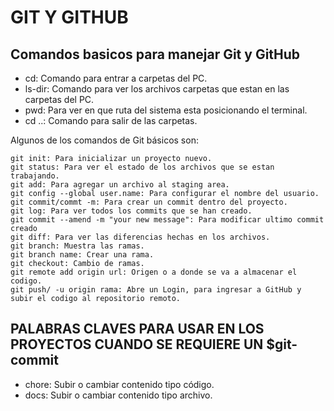 # GIT Y GITHUB
## Comandos basicos para manejar Git y GitHub

- cd: Comando para entrar a carpetas del PC. 
- ls-dir: Comando para ver los archivos  carpetas que estan en las carpetas del PC.
- pwd: Para ver en que ruta del sistema esta posicionando el terminal.
- cd ..: Comando para salir de las carpetas.

Algunos de los comandos de Git básicos son:
```
git init: Para inicializar un proyecto nuevo.
git status: Para ver el estado de los archivos que se estan trabajando.
git add: Para agregar un archivo al staging area.
git config --global user.name: Para configurar el nombre del usuario.
git commit/commt -m: Para crear un commit dentro del proyecto.
git log: Para ver todos los commits que se han creado.
git commit --amend -m "your new message": Para modificar ultimo commit creado
git diff: Para ver las diferencias hechas en los archivos.
git branch: Muestra las ramas.
git branch name: Crear una rama.
git checkout: Cambio de ramas.
git remote add origin url: Origen o a donde se va a almacenar el codigo.
git push/ -u origin rama: Abre un Login, para ingresar a GitHub y subir el codigo al repositorio remoto.
```

## PALABRAS CLAVES PARA USAR EN LOS PROYECTOS CUANDO SE REQUIERE UN $git-commit

- chore: Subir o cambiar contenido tipo código.
- docs: Subir o cambiar contenido tipo archivo.
